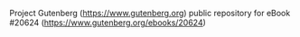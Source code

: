 Project Gutenberg (https://www.gutenberg.org) public repository for eBook #20624 (https://www.gutenberg.org/ebooks/20624)
